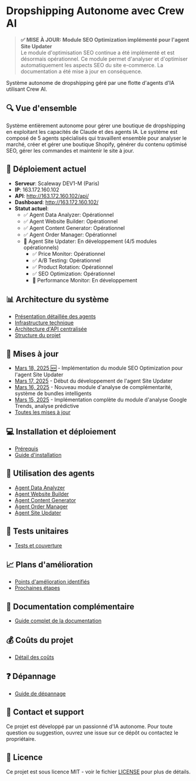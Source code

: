 # Dropshipping Autonome avec Crew AI

> **✅ MISE À JOUR: Module SEO Optimization implémenté pour l'agent Site Updater**  
> Le module d'optimisation SEO continue a été implémenté et est désormais opérationnel. Ce module permet d'analyser et d'optimiser automatiquement les aspects SEO du site e-commerce. La documentation a été mise à jour en conséquence.

Système autonome de dropshipping géré par une flotte d'agents d'IA utilisant Crew AI.

## 🔍 Vue d'ensemble

Système entièrement autonome pour gérer une boutique de dropshipping en exploitant les capacités de Claude et des agents IA. Le système est composé de 5 agents spécialisés qui travaillent ensemble pour analyser le marché, créer et gérer une boutique Shopify, générer du contenu optimisé SEO, gérer les commandes et maintenir le site à jour.

## 🚀 Déploiement actuel

- **Serveur**: Scaleway DEV1-M (Paris)
- **IP**: 163.172.160.102
- **API**: http://163.172.160.102/api/
- **Dashboard**: http://163.172.160.102/
- **Statut actuel**: 
  - ✅ Agent Data Analyzer: Opérationnel
  - ✅ Agent Website Builder: Opérationnel
  - ✅ Agent Content Generator: Opérationnel
  - ✅ Agent Order Manager: Opérationnel
  - 🔨 Agent Site Updater: En développement (4/5 modules opérationnels)
    - ✅ Price Monitor: Opérationnel
    - ✅ A/B Testing: Opérationnel
    - ✅ Product Rotation: Opérationnel
    - ✅ SEO Optimization: Opérationnel
    - 🔨 Performance Monitor: En développement

## 📊 Architecture du système

- [Présentation détaillée des agents](docs/architecture/agents.md)
- [Infrastructure technique](docs/architecture/infrastructure.md)
- [Architecture d'API centralisée](docs/architecture/api.md)
- [Structure du projet](docs/architecture/structure.md)

## 📝 Mises à jour

- [Mars 18, 2025 🆕](docs/updates/2025-03-18.md) - Implémentation du module SEO Optimization pour l'agent Site Updater
- [Mars 17, 2025](docs/updates/2025-03-17.md) - Début du développement de l'agent Site Updater
- [Mars 16, 2025](docs/updates/2025-03-16.md) - Nouveau module d'analyse de complémentarité, système de bundles intelligents
- [Mars 15, 2025](docs/updates/2025-03-15.md) - Implémentation complète du module d'analyse Google Trends, analyse prédictive
- [Toutes les mises à jour](docs/updates/index.md)

## 💻 Installation et déploiement

- [Prérequis](docs/setup/prerequisites.md)
- [Guide d'installation](docs/setup/installation.md)

## 🔧 Utilisation des agents

- [Agent Data Analyzer](docs/usage/data-analyzer.md)
- [Agent Website Builder](docs/usage/website-builder.md)
- [Agent Content Generator](docs/usage/content-generator.md)
- [Agent Order Manager](docs/usage/order-manager.md)
- [Agent Site Updater](docs/usage/site-updater.md)

## 🧪 Tests unitaires

- [Tests et couverture](docs/testing/overview.md)

## 📈 Plans d'amélioration

- [Points d'amélioration identifiés](docs/roadmap/improvement-points.md)
- [Prochaines étapes](docs/roadmap/next-steps.md)

## 📑 Documentation complémentaire

- [Guide complet de la documentation](docs/index.md)

## 💰 Coûts du projet

- [Détail des coûts](docs/costs.md)

## ❓ Dépannage

- [Guide de dépannage](docs/troubleshooting.md)

## 📧 Contact et support

Ce projet est développé par un passionné d'IA autonome. Pour toute question ou suggestion, ouvrez une issue sur ce dépôt ou contactez le propriétaire.

## 📄 Licence

Ce projet est sous licence MIT - voir le fichier [LICENSE](LICENSE) pour plus de détails.
